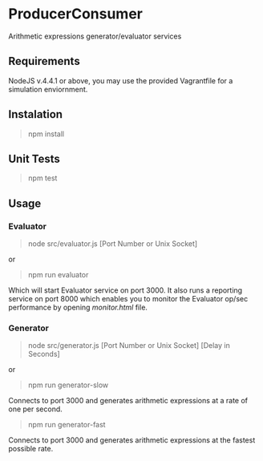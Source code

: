 # ProducerConsumer
Arithmetic expressions generator/evaluator services

## Requirements

NodeJS v.4.4.1 or above, you may use the provided Vagrantfile for a simulation enviornment.

## Instalation

> npm install

## Unit Tests

> npm test

## Usage

### Evaluator

> node src/evaluator.js [Port Number or Unix Socket]

or

> npm run evaluator

Which will start Evaluator service on port 3000.
It also runs a reporting service on port 8000 which enables you to monitor the Evaluator op/sec performance by opening *monitor.html* file.

### Generator

> node src/generator.js [Port Number or Unix Socket] [Delay in Seconds]

or

> npm run generator-slow

Connects to port 3000 and generates arithmetic expressions at a rate of one per second.

> npm run generator-fast

Connects to port 3000 and generates arithmetic expressions at the fastest possible rate.

